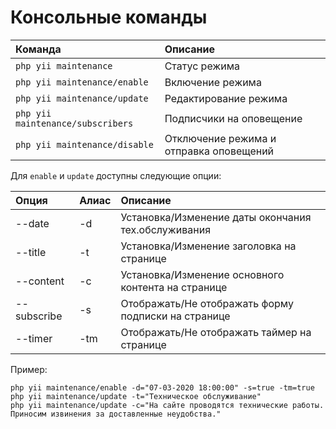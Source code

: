 Консольные команды
==================

| Команда                           | Описание                                |
|:--------------------------------- |:--------------------------------------- |
| `php yii maintenance`             | Статус режима                           |
| `php yii maintenance/enable`      | Включение режима                        |
| `php yii maintenance/update`      | Редактирование режима                   |
| `php yii maintenance/subscribers` | Подписчики на оповещение                |
| `php yii maintenance/disable`     | Отключение режима и отправка оповещений |

Для `enable` и `update` доступны следующие опции:

| Опция       | Алиас | Описание                                            |
|:----------- |:----- |:--------------------------------------------------- |
| --date      |  -d   | Установка/Изменение даты окончания тех.обслуживания |
| --title     |  -t   | Установка/Изменение заголовка на странице           |
| --content   |  -c   | Установка/Изменение основного контента на странице  |
| --subscribe |  -s   | Отображать/Не отображать форму подписки на странице |
| --timer     |  -tm  | Отображать/Не отображать таймер на странице         | 

Пример:
```
php yii maintenance/enable -d="07-03-2020 18:00:00" -s=true -tm=true
php yii maintenance/update -t="Техническое обслуживание"
php yii maintenance/update -c="На сайте проводятся технические работы. Приносим извинения за доставленные неудобства."
```